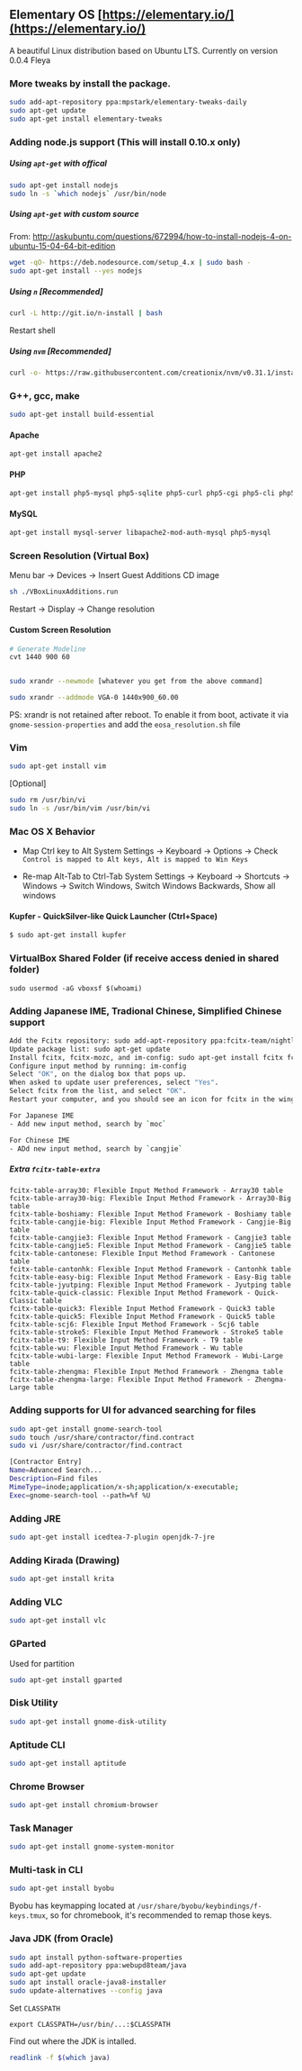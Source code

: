 Elementary OS [https://elementary.io/](https://elementary.io/)
----------------------------------------
A beautiful Linux distribution based on Ubuntu LTS.
Currently on version 0.0.4 Fleya


### More tweaks by install the package. 
```sh
sudo add-apt-repository ppa:mpstark/elementary-tweaks-daily
sudo apt-get update
sudo apt-get install elementary-tweaks
```

### Adding node.js support (This will install 0.10.x only) 
##### Using `apt-get` with offical
```sh
sudo apt-get install nodejs
sudo ln -s `which nodejs` /usr/bin/node
```

##### Using `apt-get` with custom source
From: http://askubuntu.com/questions/672994/how-to-install-nodejs-4-on-ubuntu-15-04-64-bit-edition
```sh
wget -qO- https://deb.nodesource.com/setup_4.x | sudo bash -
sudo apt-get install --yes nodejs
```

##### Using `n` [Recommended]
```sh
curl -L http://git.io/n-install | bash
```
Restart shell


##### Using `nvm` [Recommended]
```sh
curl -o- https://raw.githubusercontent.com/creationix/nvm/v0.31.1/install.sh | bash
```



### G++, gcc, make
```sh
sudo apt-get install build-essential
```


#### Apache
```sh
apt-get install apache2
```



#### PHP
```sh
apt-get install php5-mysql php5-sqlite php5-curl php5-cgi php5-cli php5-curl php5-odbc php5-xdebug php5-mongo php5-imap php5-memcache
```


#### MySQL
```sh
apt-get install mysql-server libapache2-mod-auth-mysql php5-mysql
```



### Screen Resolution (Virtual Box)
Menu bar -> Devices -> Insert Guest Additions CD image
```sh
sh ./VBoxLinuxAdditions.run
```

Restart -> Display -> Change resolution

#### Custom Screen Resolution
```sh
# Generate Modeline
cvt 1440 900 60


sudo xrandr --newmode [whatever you get from the above command]

sudo xrandr --addmode VGA-0 1440x900_60.00
```
PS: xrandr is not retained after reboot. To enable it from boot, activate it via `gnome-session-properties` and add the `eosa_resolution.sh` file





### Vim
```sh
sudo apt-get install vim
```

[Optional]
```sh
sudo rm /usr/bin/vi
sudo ln -s /usr/bin/vim /usr/bin/vi
```



### Mac OS X Behavior
- Map Ctrl key to Alt
System Settings -> Keyboard -> Options -> 
    Check `Control is mapped to Alt keys, Alt is mapped to Win Keys`

- Re-map Alt-Tab to Ctrl-Tab 
System Settings -> Keyboard -> Shortcuts -> Windows -> Switch Windows, Switch Windows Backwards, Show all windows



#### Kupfer - QuickSilver-like Quick Launcher (Ctrl+Space)
```sh
$ sudo apt-get install kupfer
```


### VirtualBox Shared Folder (if receive access denied in shared folder)
```
sudo usermod -aG vboxsf $(whoami)
```


### Adding Japanese IME, Tradional Chinese, Simplified Chinese support
```sh
Add the Fcitx repository: sudo add-apt-repository ppa:fcitx-team/nightly
Update package list: sudo apt-get update
Install fcitx, fcitx-mozc, and im-config: sudo apt-get install fcitx fcitx-mozc fcitx-table-cangjie5 fcitx-pinyin fcitx-sunpinyin fcitx-googlepinyin im-config
Configure input method by running: im-config
Select "OK", on the dialog box that pops up.
When asked to update user preferences, select "Yes".
Select fcitx from the list, and select "OK".
Restart your computer, and you should see an icon for fcitx in the wingpanel. 

For Japanese IME
- Add new input method, search by `moc` 

For Chinese IME
- ADd new input method, search by `cangjie`


```

##### Extra `fcitx-table-extra`
```
fcitx-table-array30: Flexible Input Method Framework - Array30 table
fcitx-table-array30-big: Flexible Input Method Framework - Array30-Big table
fcitx-table-boshiamy: Flexible Input Method Framework - Boshiamy table
fcitx-table-cangjie-big: Flexible Input Method Framework - Cangjie-Big table
fcitx-table-cangjie3: Flexible Input Method Framework - Cangjie3 table
fcitx-table-cangjie5: Flexible Input Method Framework - Cangjie5 table
fcitx-table-cantonese: Flexible Input Method Framework - Cantonese table
fcitx-table-cantonhk: Flexible Input Method Framework - Cantonhk table
fcitx-table-easy-big: Flexible Input Method Framework - Easy-Big table
fcitx-table-jyutping: Flexible Input Method Framework - Jyutping table
fcitx-table-quick-classic: Flexible Input Method Framework - Quick-Classic table
fcitx-table-quick3: Flexible Input Method Framework - Quick3 table
fcitx-table-quick5: Flexible Input Method Framework - Quick5 table
fcitx-table-scj6: Flexible Input Method Framework - Scj6 table
fcitx-table-stroke5: Flexible Input Method Framework - Stroke5 table
fcitx-table-t9: Flexible Input Method Framework - T9 table
fcitx-table-wu: Flexible Input Method Framework - Wu table
fcitx-table-wubi-large: Flexible Input Method Framework - Wubi-Large table
fcitx-table-zhengma: Flexible Input Method Framework - Zhengma table
fcitx-table-zhengma-large: Flexible Input Method Framework - Zhengma-Large table
```




### Adding supports for UI for advanced searching for files
```sh
sudo apt-get install gnome-search-tool
sudo touch /usr/share/contractor/find.contract
sudo vi /usr/share/contractor/find.contract
```

```sh
[Contractor Entry]
Name=Advanced Search...
Description=Find files
MimeType=inode;application/x-sh;application/x-executable;
Exec=gnome-search-tool --path=%f %U
```


### Adding JRE
```sh
sudo apt-get install icedtea-7-plugin openjdk-7-jre
```

### Adding Kirada (Drawing)
```sh
sudo apt-get install krita
```

### Adding VLC
```sh
sudo apt-get install vlc
```

### GParted
Used for partition
```sh
sudo apt-get install gparted
```


### Disk Utility
```sh
sudo apt-get install gnome-disk-utility
```


### Aptitude CLI
```sh
sudo apt-get install aptitude
```


### Chrome Browser
```sh
sudo apt-get install chromium-browser
```


### Task Manager
```sh
sudo apt-get install gnome-system-monitor
```

### Multi-task in CLI
```sh
sudo apt-get install byobu
```

Byobu has keymapping located at `/usr/share/byobu/keybindings/f-keys.tmux`, so for chromebook, it's recommended to remap those keys.

### Java JDK (from Oracle)
```sh
sudo apt install python-software-properties
sudo add-apt-repository ppa:webupd8team/java
sudo apt-get update
sudo apt install oracle-java8-installer
sudo update-alternatives --config java
```

Set `CLASSPATH`
```
export CLASSPATH=/usr/bin/...:$CLASSPATH
```

Find out where the JDK is intalled. 
```sh
readlink -f $(which java)
```
